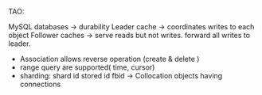 TAO:

MySQL databases → durability
Leader cache → coordinates writes to each object
Follower caches → serve reads but not writes. forward all writes to leader.

- Association allows reverse operation (create & delete )
- range query are supported( time, cursor)
- sharding: shard id stored id fbid -> Collocation objects having connections
